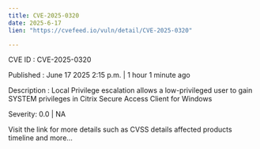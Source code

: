 ```yaml
---
title: CVE-2025-0320
date: 2025-6-17
lien: "https://cvefeed.io/vuln/detail/CVE-2025-0320"

---
```


CVE ID : CVE-2025-0320

Published :  June 17
2025
2:15 p.m. | 1 hour
1 minute ago

Description : Local Privilege escalation allows a low-privileged user to gain SYSTEM privileges in Citrix Secure Access Client for Windows

Severity: 0.0 | NA

Visit the link for more details
such as CVSS details
affected products
timeline
and more...
